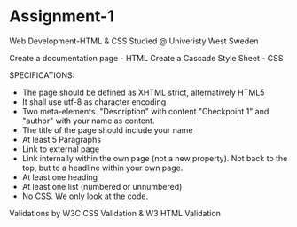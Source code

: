 # Assignment-1
Web Development-HTML &amp; CSS
Studied @ Univeristy West Sweden 

Create a documentation page - HTML 
Create a Cascade Style Sheet - CSS 

SPECIFICATIONS:
- The page should be defined as XHTML strict, alternatively HTML5
- It shall use utf-8 as character encoding
- Two meta-elements. "Description" with content "Checkpoint 1" and "author" with your name as content.
- The title of the page should include your name
- At least 5 Paragraphs
- Link to external page
- Link internally within the own page (not a new property). Not back to the top, but to a headline within your own 
  page.
- At least one heading
- At least one list (numbered or unnumbered)
- No CSS. We only look at the code.

Validations by W3C CSS Validation & W3 HTML Validation 

